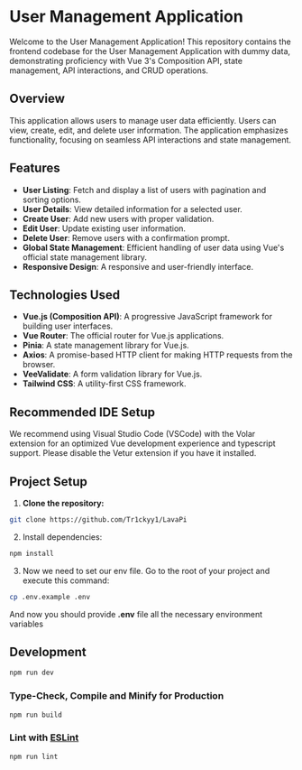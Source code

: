 # User Management Application

Welcome to the User Management Application! This repository contains the frontend codebase for the User Management Application with dummy data, demonstrating proficiency with Vue 3's Composition API, state management, API interactions, and CRUD operations.

## Overview

This application allows users to manage user data efficiently. Users can view, create, edit, and delete user information. The application emphasizes functionality, focusing on seamless API interactions and state management.

## Features

- **User Listing**: Fetch and display a list of users with pagination and sorting options.
- **User Details**: View detailed information for a selected user.
- **Create User**: Add new users with proper validation.
- **Edit User**: Update existing user information.
- **Delete User**: Remove users with a confirmation prompt.
- **Global State Management**: Efficient handling of user data using Vue's official state management library.
- **Responsive Design**: A responsive and user-friendly interface.

## Technologies Used

- **Vue.js (Composition API)**: A progressive JavaScript framework for building user interfaces.
- **Vue Router**: The official router for Vue.js applications.
- **Pinia**: A state management library for Vue.js.
- **Axios**: A promise-based HTTP client for making HTTP requests from the browser.
- **VeeValidate**: A form validation library for Vue.js.
- **Tailwind CSS**: A utility-first CSS framework.

## Recommended IDE Setup

We recommend using Visual Studio Code (VSCode) with the Volar extension for an optimized Vue development experience and typescript support. Please disable the Vetur extension if you have it installed.

## Project Setup

1. **Clone the repository:**

```sh
git clone https://github.com/Tr1ckyy1/LavaPi
```

2. Install dependencies:

```sh
npm install
```

3. Now we need to set our env file. Go to the root of your project and execute this command:

```sh
cp .env.example .env
```

And now you should provide **.env** file all the necessary environment variables

## Development

```sh
npm run dev
```

### Type-Check, Compile and Minify for Production

```sh
npm run build
```

### Lint with [ESLint](https://eslint.org/)

```sh
npm run lint
```
